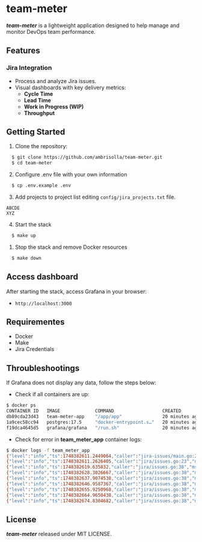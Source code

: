 # team-meter

***team-meter*** is a lightweight application designed to help manage and monitor DevOps team performance.

## Features

### Jira Integration
- Process and analyze Jira issues.
- Visual dashboards with key delivery metrics:
  - **Cycle Time**
  - **Lead Time**
  - **Work in Progress (WIP)**
  - **Throughput**

## Getting Started

1. Clone the repository:
```bash
  $ git clone https://github.com/ambrisolla/team-meter.git
  $ cd team-meter
```
2. Configure .env file with your own information
```bash
  $ cp .env.example .env
```
3. Add projects to project list editing ```config/jira_projects.txt``` file.
```
ABCDE
XYZ
```

4. Start the stack
```bash
  $ make up
```
1. Stop the stack and remove Docker resources
```bash
  $ make down
```

## Access dashboard
After starting the stack, access Grafana in your browser:
- ```http://localhost:3000```

## Requirementes
- Docker
- Make
- Jira Credentials

## Throubleshootings
If Grafana does not display any data, follow the steps below:

- Check if all containers are up:
```bash
$ docker ps                                                                                                                                                                                                    
CONTAINER ID   IMAGE             COMMAND                  CREATED          STATUS          PORTS                    NAMES
db89cda23d43   team-meter-app    "/app/app"               20 minutes ago   Up 20 minutes                            team_meter_app
1a9cec58cc94   postgres:17.5     "docker-entrypoint.s…"   20 minutes ago   Up 20 minutes   0.0.0.0:5432->5432/tcp   team_meter_db
f19dca4645d5   grafana/grafana   "/run.sh"                20 minutes ago   Up 20 minutes   0.0.0.0:3000->3000/tcp   team_meter_grafana
```
- Check for error in **team_meter_app**  container logs:
```bash
$ docker logs -f team_meter_app                                                                                                                                                                                                                                                                                                                                                                                           
{"level":"info","ts":1748382611.2449064,"caller":"jira-issues/main.go:21","msg":"starting application","service":"team-meter","version":"0.0.1"}
{"level":"info","ts":1748382611.2626405,"caller":"jira/issues.go:23","msg":"starting processing FPDEE issues","service":"team-meter","version":"0.0.1"}
{"level":"info","ts":1748382619.635832,"caller":"jira/issues.go:38","msg":"Processing 100 issues for project FPDEE (page 1)","service":"team-meter","version":"0.0.1"}
{"level":"info","ts":1748382628.3026667,"caller":"jira/issues.go:38","msg":"Processing 100 issues for project FPDEE (page 2)","service":"team-meter","version":"0.0.1"}
{"level":"info","ts":1748382637.9074538,"caller":"jira/issues.go:38","msg":"Processing 100 issues for project FPDEE (page 3)","service":"team-meter","version":"0.0.1"}
{"level":"info","ts":1748382646.9587367,"caller":"jira/issues.go:38","msg":"Processing 100 issues for project FPDEE (page 4)","service":"team-meter","version":"0.0.1"}
{"level":"info","ts":1748382655.9250968,"caller":"jira/issues.go:38","msg":"Processing 100 issues for project FPDEE (page 5)","service":"team-meter","version":"0.0.1"}
{"level":"info","ts":1748382664.9650438,"caller":"jira/issues.go:38","msg":"Processing 100 issues for project FPDEE (page 6)","service":"team-meter","version":"0.0.1"}
{"level":"info","ts":1748382674.8304682,"caller":"jira/issues.go:38","msg":"Processing 100 issues for project FPDEE (page 7)","service":"team-meter","version":"0.0.1"}
```

## License
***team-meter*** released under MIT LICENSE.